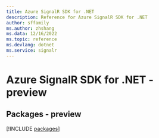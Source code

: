 ```yaml
---
title: Azure SignalR SDK for .NET
description: Reference for Azure SignalR SDK for .NET
author: sffamily
ms.author: zhshang
ms.data: 12/16/2022
ms.topic: reference
ms.devlang: dotnet
ms.service: signalr
---
```

# Azure SignalR SDK for .NET - preview
## Packages - preview
[!INCLUDE [packages](signalr-index.md)]